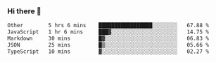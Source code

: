### Hi there 👋

<!--
**WShiBin/WShiBin** is a ✨ _special_ ✨ repository because its `README.md` (this file) appears on your GitHub profile.

Here are some ideas to get you started:

- 🔭 I’m currently working on ...
- 🌱 I’m currently learning ...
- 👯 I’m looking to collaborate on ...
- 🤔 I’m looking for help with ...
- 💬 Ask me about ...
- 📫 How to reach me: ...
- 😄 Pronouns: ...
- ⚡ Fun fact: ...
-->

<!--START_SECTION:waka-->

```txt
Other        5 hrs 6 mins    █████████████████░░░░░░░░   67.88 %
JavaScript   1 hr 6 mins     ███▓░░░░░░░░░░░░░░░░░░░░░   14.75 %
Markdown     30 mins         █▓░░░░░░░░░░░░░░░░░░░░░░░   06.83 %
JSON         25 mins         █▒░░░░░░░░░░░░░░░░░░░░░░░   05.66 %
TypeScript   10 mins         ▓░░░░░░░░░░░░░░░░░░░░░░░░   02.27 %
```

<!--END_SECTION:waka-->
